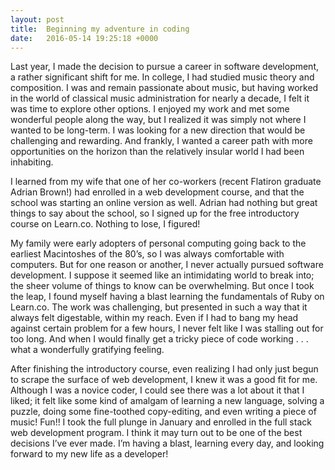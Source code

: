 ```yaml
---
layout: post
title:  Beginning my adventure in coding
date:   2016-05-14 19:25:18 +0000
---
```



Last year, I made the decision to pursue a career in software development, a rather significant shift for me. In college, I had studied music theory and composition. I was and remain passionate about music, but having worked in the world of classical music administration for nearly a decade, I felt it was time to explore other options. I enjoyed my work and met some wonderful people along the way, but I realized it was simply not where I wanted to be long-term. I was looking for a new direction that would be challenging and rewarding. And frankly, I wanted a career path with more opportunities on the horizon than the relatively insular world I had been inhabiting.

I learned from my wife that one of her co-workers (recent Flatiron graduate Adrian Brown!) had enrolled in a web development course, and that the school was starting an online version as well. Adrian had nothing but great things to say about the school, so I signed up for the free introductory course on Learn.co. Nothing to lose, I figured!

My family were early adopters of personal computing going back to the earliest Macintoshes of the 80’s, so I was always comfortable with computers. But for one reason or another, I never actually pursued software development. I suppose it seemed like an intimidating world to break into; the sheer volume of things to know can be overwhelming. But once I took the leap, I found myself having a blast learning the fundamentals of Ruby on Learn.co. The work was challenging, but presented in such a way that it always felt digestable, within my reach. Even if I had to bang my head against certain problem for a few hours, I never felt like I was stalling out for too long. And when I would finally get a tricky piece of code working . . . what a wonderfully gratifying feeling.

After finishing the introductory course, even realizing I had only just begun to scrape the surface of web development, I knew it was a good fit for me. Although I was a novice coder, I could see there was a lot about it that I liked; it felt like some kind of amalgam of learning a new language, solving a puzzle, doing some fine-toothed copy-editing, and even writing a piece of music! Fun!! I took the full plunge in January and enrolled in the full stack web development program. I think it may turn out to be one of the best decisions I’ve ever made. I’m having a blast, learning every day, and looking forward to my new life as a developer!
